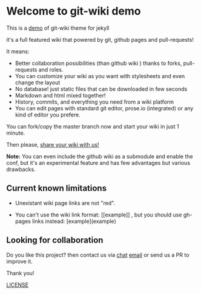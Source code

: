 # Welcome to git-wiki demo

This is a [demo](wiki/Demo.md) of git-wiki theme for jekyll

it's a full featured wiki that powered by git, github pages and pull-requests!

It means: 

* Better collaboration possibilities (than github wiki ) thanks to forks, pull-requests and roles.
* You can customize your wiki as you want with stylesheets and even change the layout
* No database! just static files that can be downloaded in few seconds
* Markdown and html mixed together!
* History, commits, and everything you need from a wiki platform
* You can edit pages with standard git editor, prose.io (integrated) or any kind of editor you prefere.

You can fork/copy the master branch now and start your wiki in just 1 minute.

Then please, [share your wiki with us!](wiki/Showreel.md)

**Note:**
You can even include the github wiki as a submodule and enable the conf, but it's an experimental feature and has few advantages but various drawbacks.

## Current known limitations

* Unexistant wiki page links are not "red".

* You can't use the wiki link format: [[example]] , but you should use gh-pages links instead: \[example\](example) 

## Looking for collaboration

Do you like this project? then contact us via [chat](https://gitter.im/Drassil/general?utm_source=share-link&utm_medium=link&utm_campaign=share-link) <a href="mailto:staff-drassil@googlegroups.com">email</a>  or send us a PR to improve it.

Thank you!

[LICENSE](LICENSE.md)
